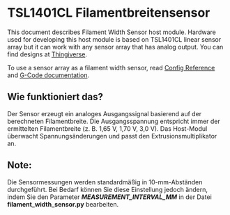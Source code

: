 # TSL1401CL Filamentbreitensensor

This document describes Filament Width Sensor host module. Hardware used for developing this host module is based on TSL1401CL linear sensor array but it can work with any sensor array that has analog output. You can find designs at [Thingiverse](https://www.thingiverse.com/search?q=filament%20width%20sensor).

To use a sensor array as a filament width sensor, read [Config Reference](Config_Reference.md#tsl1401cl_filament_width_sensor) and [G-Code documentation](G-Codes.md#hall_filament_width_sensor).

## Wie funktioniert das?

Der Sensor erzeugt ein analoges Ausgangssignal basierend auf der berechneten Filamentbreite. Die Ausgangsspannung entspricht immer der ermittelten Filamentbreite (z. B. 1,65 V, 1,70 V, 3,0 V). Das Host-Modul überwacht Spannungsänderungen und passt den Extrusionsmultiplikator an.

## Note:

Die Sensormessungen werden standardmäßig in 10-mm-Abständen durchgeführt. Bei Bedarf können Sie diese Einstellung jedoch ändern, indem Sie den Parameter ***MEASUREMENT_INTERVAL_MM*** in der Datei **filament_width_sensor.py** bearbeiten.
